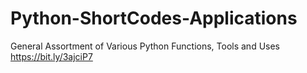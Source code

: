 # Python-ShortCodes-Applications
General Assortment of Various Python Functions, Tools and Uses
https://bit.ly/3ajciP7
